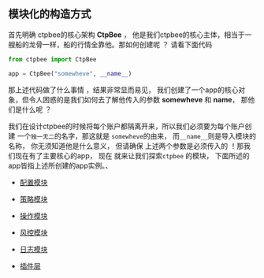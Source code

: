 ## 模块化的构造方式 

首先明确 ctpbee的核心架构  **CtpBee** ， 他是我们ctpbee的核心主体，相当于一艘船的龙骨一样，船的行情全靠他。那如何创建呢 ？ 请看下面代码 

```python
from ctpbee import CtpBee

app = CtpBee("somewheve", __name__)
```

那上述代码做了什么事情 ，结果非常显而易见， 我们创建了一个app的核心对象，但令人困惑的是我们如何去了解他传入的参数  **somewheve** 和 **__name__**， 那他们是什么呢 ？ 

我们在设计ctpbee的时候将每个账户都隔离开来，所以我们必须要为每个账户创建 一个`独一无二`的名字，那这就是 `somewheve`的由来， 而`__name__`则是导入模块的名称， 你无须知道他是什么意义， 但请确保 上述两个参数是必须传入的 ！那我们现在有了主要核心的app， 现在 就来让我们探索`ctpbee` 的模块， 下面所述的app皆指上述所创建的app实例。、

- [配置模块](modules/config.md)

- [策略模块](modules/strategy.md)

- [操作模块](modules/action.md)

- [风控模块](modules/risk.md)

- [日志模块]()

- [插件层]()











